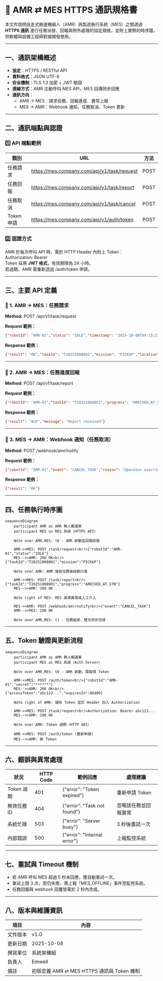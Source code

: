 # 🧭 AMR ⇄ MES HTTPS 通訊規格書

本文件說明自走式搬運機器人（AMR）與製造執行系統（MES）之間透過 **HTTPS 通訊** 進行任務派發、回報與例外處理的協定規格，並附上實際的時序圖，供軟體與設備工程師對接開發使用。

---

## 一、通訊架構概述
- **協定**：HTTPS / RESTful API  
- **資料格式**：JSON UTF-8  
- **安全機制**：TLS 1.3 加密 + JWT 驗證  
- **連線方式**：AMR 主動呼叫 MES API，MES 回傳同步回應  
- **通訊方向**：
  - AMR → MES：請求任務、回報進度、異常上報  
  - MES → AMR：Webhook 通知、任務取消、Token 更新  

---

## 二、通訊端點與認證

### 1️⃣ API 端點範例
| 類別 | URL | 方法 |
|------|------|------|
| 任務請求 | https://mes.company.com/api/v1/task/request | POST |
| 任務回報 | https://mes.company.com/api/v1/task/report | POST |
| 任務取消 | https://mes.company.com/api/v1/task/cancel | POST |
| Token 申請 | https://mes.company.com/api/v1/auth/token | POST |

### 2️⃣ 認證方式
AMR 於每次呼叫 API 時，需於 HTTP Header 內附上 Token：  
Authorization: Bearer <AccessToken>  
Token 採用 **JWT 格式**，有效期限為 24 小時。  
若過期，AMR 需重新透過 /auth/token 申請。

---

## 三、主要 API 定義

### 🔹 1. AMR → MES：任務請求
**Method:** POST /api/v1/task/request  

**Request 範例：**  
```json
{"robotId": "AMR-01","status": "IDLE","timestamp": "2025-10-08T09:15:23Z"}
```

**Response 範例：**  
```json
{"result": "OK","taskId": "T20251008001","mission": "PICKUP","location": "STN-A"}
```

---

### 🔹 2. AMR → MES：任務進度回報
**Method:** POST /api/v1/task/report  

**Request 範例：**  
```json
{"robotId": "AMR-01","taskId": "T20251008001","progress": "ARRIVED_AT_STN","timestamp": "2025-10-08T09:25:42Z"}
```

**Response 範例：**  
```json
{"result": "ACK","message": "Report received"}
```

---

### 🔹 3. MES → AMR：Webhook 通知（任務取消）
**Method:** POST /webhook/amr/notify  

**Request 範例：**  
```json
{"robotId": "AMR-01","event": "CANCEL_TASK","reason": "Operator override"}
```

**Response 範例：**  
```json
{"result": "OK"}
```

---

## 四、任務執行時序圖
```mermaid
sequenceDiagram
    participant AMR as AMR 無人搬運車
    participant MES as MES 系統（HTTPS API）

    Note over AMR,MES: t0 - AMR 啟動並回報狀態

    AMR->>MES: POST /task/request<br/>{"robotId":"AMR-01","status":"IDLE"}
    MES-->>AMR: 200 OK<br/>{"taskId":"T20251008001","mission":"PICKUP"}

    Note over AMR: AMR 接收任務後啟動行進

    AMR->>MES: POST /task/report<br/>{"taskId":"T20251008001","progress":"ARRIVED_AT_STN"}
    MES-->>AMR: 200 OK

    Note right of MES: MES 偵測異常或人工介入

    MES->>AMR: POST /webhook/amr/notify<br/>{"event":"CANCEL_TASK"}
    AMR-->>MES: 200 OK

    Note over AMR,MES: t1 - 任務結束，雙方同步完成
```

---

## 五、Token 驗證與更新流程
```mermaid
sequenceDiagram
    participant AMR as AMR 無人搬運車
    participant MES as MES 系統（Auth Server）

    Note over AMR,MES: t0 - AMR 啟動，需取得 Token

    AMR->>MES: POST /auth/token<br/>{"robotId":"AMR-01","secret":"******"}
    MES-->>AMR: 200 OK<br/>{"accessToken":"abc123...","expiresIn":86400}

    Note right of AMR: 儲存 Token 並於 Header 加入 Authorization

    AMR->>MES: POST /task/request<br/>Authorization: Bearer abc123...
    MES-->>AMR: 200 OK

    Note over AMR: Token 過期（HTTP 401）

    AMR->>MES: POST /auth/token (重新申請)
    MES-->>AMR: 新 Token
```

---

## 六、錯誤與異常處理
| 狀況 | HTTP Code | 範例回應 | 處理建議 |
|------|------------|-----------|-----------|
| Token 過期 | 401 | {"error": "Token expired"} | 重新申請 Token |
| 無效任務 ID | 404 | {"error": "Task not found"} | 忽略該任務並回報異常 |
| 系統忙碌 | 503 | {"error": "Server busy"} | 3 秒後重試一次 |
| 內部錯誤 | 500 | {"error": "Internal error"} | 上報監控系統 |

---

## 七、重試與 Timeout 機制
- 若 AMR 呼叫 MES 超過 5 秒未回應，應自動重試一次。  
- 重試上限 3 次，若仍失敗，需上報「MES_OFFLINE」事件至監控系統。  
- 任務回報與 webhook 回覆皆需於 2 秒內完成。  

---

## 八、版本與維護資訊
| 項目 | 內容 |
|------|------|
| 文件版本 | v1.0 |
| 更新日期 | 2025-10-08 |
| 撰寫單位 | 系統架構組 |
| 負責人 | Emwell |
| 備註 | 初版定義 AMR ⇄ MES HTTPS 通訊與 Token 機制 |
